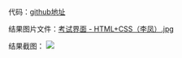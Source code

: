 代码：[github地址](https://github.com/litost0610/TWtest/tree/master/html%2Bcss)

结果图片文件：[考试界面 - HTML+CSS（李凤）.jpg](https://s3.cn-north-1.amazonaws.com.cn/tws-upload/images/1551275028409-f7225be1-dc2b-4c0e-b454-ca1e3c768d34.jpg)

结果截图：
![](https://s3.cn-north-1.amazonaws.com.cn/tws-upload/images/1551274990190-61ad64df-21c4-4973-bb15-cd73ac8fade6.jpg)